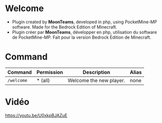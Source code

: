 # Welcome
- Plugin created by **MoonTeams**, developed in php, using PocketMine-MP software. Made for the Bedrock Edition of Minecraft.
- Plugin créer par **MoonTeams**, développer en php, utilisation du software de PocketMine-MP. Fait pour la version Bedrock Edition de Minecraft.
# Command
| Command        | Permission | Description                        | Alias |
|--------------|------------|------------------------------------|-------|
| `/welcome` | * (all)          | Welcome the new player. | none   |
# Vidéo
https://youtu.be/U0xkpBJAZuE
